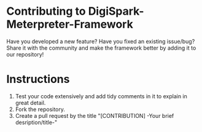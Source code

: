 # Contributing to DigiSpark-Meterpreter-Framework

Have you developed a new feature? Have you fixed an existing issue/bug?
Share it with the community and make the framework better by adding it to our repository!

# Instructions

1. Test your code extensively and add tidy comments in it to explain in great detail.
2. Fork the repository.
3. Create a pull request by the title "[CONTRIBUTION] -Your brief desription/title-"
